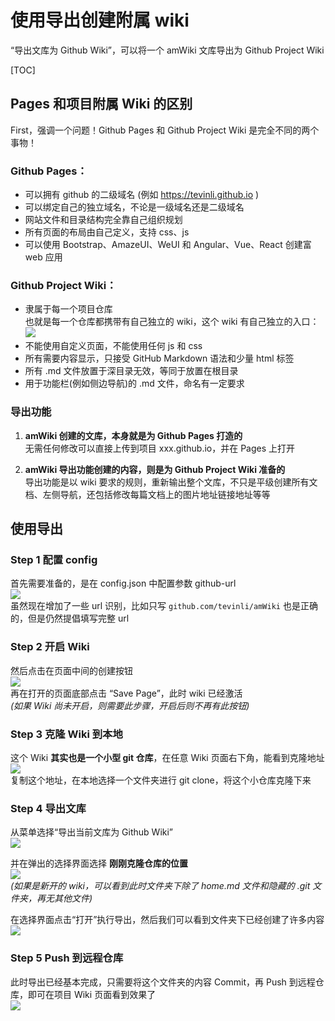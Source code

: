 # 使用导出创建附属 wiki

“导出文库为 Github Wiki”，可以将一个 amWiki 文库导出为 Github Project Wiki

[TOC]

## Pages 和项目附属 Wiki 的区别

First，强调一个问题！Github Pages 和 Github Project Wiki 是完全不同的两个事物！

### Github Pages：

- 可以拥有 github 的二级域名 (例如 https://tevinli.github.io )
- 可以绑定自己的独立域名，不论是一级域名还是二级域名
- 网站文件和目录结构完全靠自己组织规划
- 所有页面的布局由自己定义，支持 css、js
- 可以使用 Bootstrap、AmazeUI、WeUI 和 Angular、Vue、React 创建富 web 应用

### Github Project Wiki：

- 隶属于每一个项目仓库  
  也就是每一个仓库都携带有自己独立的 wiki，这个 wiki 有自己独立的入口：  
  ![](assets/020/20170720-a74e0439.png=500-)  
- 不能使用自定义页面，不能使用任何 js 和 css
- 所有需要内容显示，只接受 GitHub Markdown 语法和少量 html 标签
- 所有 .md 文件放置于深目录无效，等同于放置在根目录
- 用于功能栏(例如侧边导航)的 .md 文件，命名有一定要求

### 导出功能

1. **amWiki 创建的文库，本身就是为 Github Pages 打造的**  
   无需任何修改可以直接上传到项目 xxx.github.io，并在 Pages 上打开

2. **amWiki 导出功能创建的内容，则是为 Github Project Wiki 准备的**  
   导出功能是以 wiki 要求的规则，重新输出整个文库，不只是平级创建所有文档、左侧导航，还包括修改每篇文档上的图片地址链接地址等等

## 使用导出

### Step 1 配置 config
首先需要准备的，是在 config.json 中配置参数 github-url  
![](assets/020/20170806-645771a5.png=450-)  
虽然现在增加了一些 url 识别，比如只写 `github.com/tevinli/amWiki` 也是正确的，但是仍然提倡填写完整 url

### Step 2 开启 Wiki
然后点击在页面中间的创建按钮  
![](assets/020/20170806-89f54122.png)  
再在打开的页面底部点击 “Save Page”，此时 wiki 已经激活  
_(如果 Wiki 尚未开启，则需要此步骤，开启后则不再有此按钮)_  

### Step 3 克隆 Wiki 到本地
这个 Wiki **其实也是一个小型 git 仓库**，在任意 Wiki 页面右下角，能看到克隆地址  
![](assets/020/20170806-99a3fa8c.png=-170)  
复制这个地址，在本地选择一个文件夹进行 git clone，将这个小仓库克隆下来

### Step 4 导出文库
从菜单选择“导出当前文库为 Github Wiki”  
![](assets/020/20170806-97a75a1a.png=-210)  

并在弹出的选择界面选择 **刚刚克隆仓库的位置**  
![](assets/020/20170806-af303468.png=350-)  
_(如果是新开的 wiki，可以看到此时文件夹下除了 home.md 文件和隐藏的 .git 文件夹，再无其他文件)_  

在选择界面点击“打开”执行导出，然后我们可以看到文件夹下已经创建了许多内容  
![](assets/020/20170806-e72a6d06.png=360-)  

### Step 5 Push 到远程仓库
此时导出已经基本完成，只需要将这个文件夹的内容 Commit，再 Push 到远程仓库，即可在项目 Wiki 页面看到效果了    
![](assets/020/20170806-1ceee30d.png=500-)  
